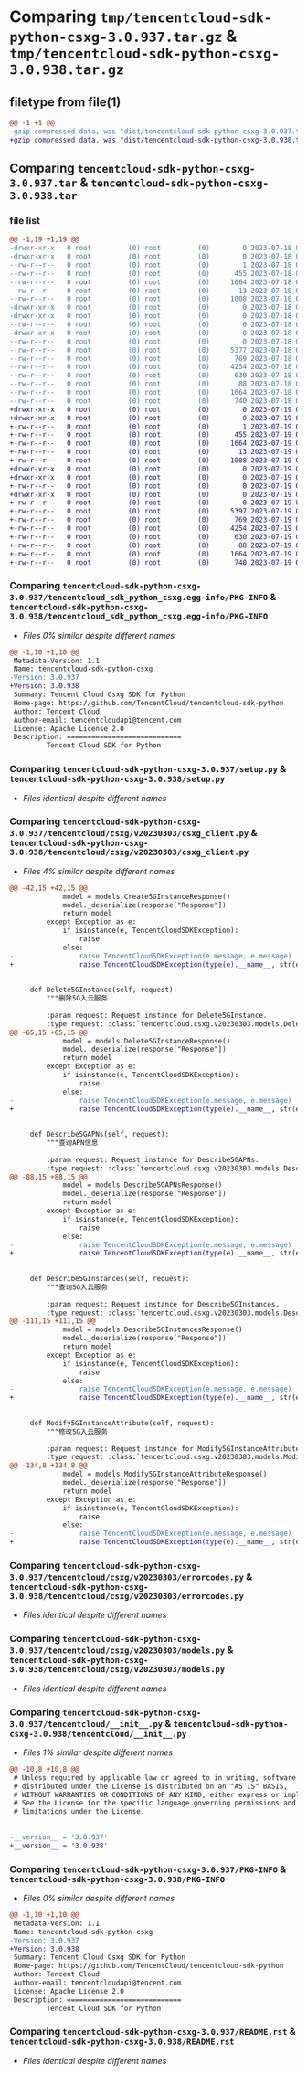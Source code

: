 # Comparing `tmp/tencentcloud-sdk-python-csxg-3.0.937.tar.gz` & `tmp/tencentcloud-sdk-python-csxg-3.0.938.tar.gz`

## filetype from file(1)

```diff
@@ -1 +1 @@
-gzip compressed data, was "dist/tencentcloud-sdk-python-csxg-3.0.937.tar", last modified: Tue Jul 18 00:21:28 2023, max compression
+gzip compressed data, was "dist/tencentcloud-sdk-python-csxg-3.0.938.tar", last modified: Wed Jul 19 00:25:33 2023, max compression
```

## Comparing `tencentcloud-sdk-python-csxg-3.0.937.tar` & `tencentcloud-sdk-python-csxg-3.0.938.tar`

### file list

```diff
@@ -1,19 +1,19 @@
-drwxr-xr-x   0 root         (0) root         (0)        0 2023-07-18 00:21:28.000000 tencentcloud-sdk-python-csxg-3.0.937/
-drwxr-xr-x   0 root         (0) root         (0)        0 2023-07-18 00:21:28.000000 tencentcloud-sdk-python-csxg-3.0.937/tencentcloud_sdk_python_csxg.egg-info/
--rw-r--r--   0 root         (0) root         (0)        1 2023-07-18 00:21:28.000000 tencentcloud-sdk-python-csxg-3.0.937/tencentcloud_sdk_python_csxg.egg-info/dependency_links.txt
--rw-r--r--   0 root         (0) root         (0)      455 2023-07-18 00:21:28.000000 tencentcloud-sdk-python-csxg-3.0.937/tencentcloud_sdk_python_csxg.egg-info/SOURCES.txt
--rw-r--r--   0 root         (0) root         (0)     1664 2023-07-18 00:21:28.000000 tencentcloud-sdk-python-csxg-3.0.937/tencentcloud_sdk_python_csxg.egg-info/PKG-INFO
--rw-r--r--   0 root         (0) root         (0)       13 2023-07-18 00:21:28.000000 tencentcloud-sdk-python-csxg-3.0.937/tencentcloud_sdk_python_csxg.egg-info/top_level.txt
--rw-r--r--   0 root         (0) root         (0)     1008 2023-07-18 00:21:28.000000 tencentcloud-sdk-python-csxg-3.0.937/setup.py
-drwxr-xr-x   0 root         (0) root         (0)        0 2023-07-18 00:21:28.000000 tencentcloud-sdk-python-csxg-3.0.937/tencentcloud/
-drwxr-xr-x   0 root         (0) root         (0)        0 2023-07-18 00:21:28.000000 tencentcloud-sdk-python-csxg-3.0.937/tencentcloud/csxg/
--rw-r--r--   0 root         (0) root         (0)        0 2023-07-18 00:21:28.000000 tencentcloud-sdk-python-csxg-3.0.937/tencentcloud/csxg/__init__.py
-drwxr-xr-x   0 root         (0) root         (0)        0 2023-07-18 00:21:28.000000 tencentcloud-sdk-python-csxg-3.0.937/tencentcloud/csxg/v20230303/
--rw-r--r--   0 root         (0) root         (0)        0 2023-07-18 00:21:28.000000 tencentcloud-sdk-python-csxg-3.0.937/tencentcloud/csxg/v20230303/__init__.py
--rw-r--r--   0 root         (0) root         (0)     5377 2023-07-18 00:21:28.000000 tencentcloud-sdk-python-csxg-3.0.937/tencentcloud/csxg/v20230303/csxg_client.py
--rw-r--r--   0 root         (0) root         (0)      769 2023-07-18 00:21:28.000000 tencentcloud-sdk-python-csxg-3.0.937/tencentcloud/csxg/v20230303/errorcodes.py
--rw-r--r--   0 root         (0) root         (0)     4254 2023-07-18 00:21:28.000000 tencentcloud-sdk-python-csxg-3.0.937/tencentcloud/csxg/v20230303/models.py
--rw-r--r--   0 root         (0) root         (0)      630 2023-07-18 00:21:28.000000 tencentcloud-sdk-python-csxg-3.0.937/tencentcloud/__init__.py
--rw-r--r--   0 root         (0) root         (0)       88 2023-07-18 00:21:28.000000 tencentcloud-sdk-python-csxg-3.0.937/setup.cfg
--rw-r--r--   0 root         (0) root         (0)     1664 2023-07-18 00:21:28.000000 tencentcloud-sdk-python-csxg-3.0.937/PKG-INFO
--rw-r--r--   0 root         (0) root         (0)      740 2023-07-18 00:21:28.000000 tencentcloud-sdk-python-csxg-3.0.937/README.rst
+drwxr-xr-x   0 root         (0) root         (0)        0 2023-07-19 00:25:33.000000 tencentcloud-sdk-python-csxg-3.0.938/
+drwxr-xr-x   0 root         (0) root         (0)        0 2023-07-19 00:25:33.000000 tencentcloud-sdk-python-csxg-3.0.938/tencentcloud_sdk_python_csxg.egg-info/
+-rw-r--r--   0 root         (0) root         (0)        1 2023-07-19 00:25:33.000000 tencentcloud-sdk-python-csxg-3.0.938/tencentcloud_sdk_python_csxg.egg-info/dependency_links.txt
+-rw-r--r--   0 root         (0) root         (0)      455 2023-07-19 00:25:33.000000 tencentcloud-sdk-python-csxg-3.0.938/tencentcloud_sdk_python_csxg.egg-info/SOURCES.txt
+-rw-r--r--   0 root         (0) root         (0)     1664 2023-07-19 00:25:33.000000 tencentcloud-sdk-python-csxg-3.0.938/tencentcloud_sdk_python_csxg.egg-info/PKG-INFO
+-rw-r--r--   0 root         (0) root         (0)       13 2023-07-19 00:25:33.000000 tencentcloud-sdk-python-csxg-3.0.938/tencentcloud_sdk_python_csxg.egg-info/top_level.txt
+-rw-r--r--   0 root         (0) root         (0)     1008 2023-07-19 00:25:33.000000 tencentcloud-sdk-python-csxg-3.0.938/setup.py
+drwxr-xr-x   0 root         (0) root         (0)        0 2023-07-19 00:25:33.000000 tencentcloud-sdk-python-csxg-3.0.938/tencentcloud/
+drwxr-xr-x   0 root         (0) root         (0)        0 2023-07-19 00:25:33.000000 tencentcloud-sdk-python-csxg-3.0.938/tencentcloud/csxg/
+-rw-r--r--   0 root         (0) root         (0)        0 2023-07-19 00:25:33.000000 tencentcloud-sdk-python-csxg-3.0.938/tencentcloud/csxg/__init__.py
+drwxr-xr-x   0 root         (0) root         (0)        0 2023-07-19 00:25:33.000000 tencentcloud-sdk-python-csxg-3.0.938/tencentcloud/csxg/v20230303/
+-rw-r--r--   0 root         (0) root         (0)        0 2023-07-19 00:25:33.000000 tencentcloud-sdk-python-csxg-3.0.938/tencentcloud/csxg/v20230303/__init__.py
+-rw-r--r--   0 root         (0) root         (0)     5397 2023-07-19 00:25:33.000000 tencentcloud-sdk-python-csxg-3.0.938/tencentcloud/csxg/v20230303/csxg_client.py
+-rw-r--r--   0 root         (0) root         (0)      769 2023-07-19 00:25:33.000000 tencentcloud-sdk-python-csxg-3.0.938/tencentcloud/csxg/v20230303/errorcodes.py
+-rw-r--r--   0 root         (0) root         (0)     4254 2023-07-19 00:25:33.000000 tencentcloud-sdk-python-csxg-3.0.938/tencentcloud/csxg/v20230303/models.py
+-rw-r--r--   0 root         (0) root         (0)      630 2023-07-19 00:25:33.000000 tencentcloud-sdk-python-csxg-3.0.938/tencentcloud/__init__.py
+-rw-r--r--   0 root         (0) root         (0)       88 2023-07-19 00:25:33.000000 tencentcloud-sdk-python-csxg-3.0.938/setup.cfg
+-rw-r--r--   0 root         (0) root         (0)     1664 2023-07-19 00:25:33.000000 tencentcloud-sdk-python-csxg-3.0.938/PKG-INFO
+-rw-r--r--   0 root         (0) root         (0)      740 2023-07-19 00:25:33.000000 tencentcloud-sdk-python-csxg-3.0.938/README.rst
```

### Comparing `tencentcloud-sdk-python-csxg-3.0.937/tencentcloud_sdk_python_csxg.egg-info/PKG-INFO` & `tencentcloud-sdk-python-csxg-3.0.938/tencentcloud_sdk_python_csxg.egg-info/PKG-INFO`

 * *Files 0% similar despite different names*

```diff
@@ -1,10 +1,10 @@
 Metadata-Version: 1.1
 Name: tencentcloud-sdk-python-csxg
-Version: 3.0.937
+Version: 3.0.938
 Summary: Tencent Cloud Csxg SDK for Python
 Home-page: https://github.com/TencentCloud/tencentcloud-sdk-python
 Author: Tencent Cloud
 Author-email: tencentcloudapi@tencent.com
 License: Apache License 2.0
 Description: ============================
         Tencent Cloud SDK for Python
```

### Comparing `tencentcloud-sdk-python-csxg-3.0.937/setup.py` & `tencentcloud-sdk-python-csxg-3.0.938/setup.py`

 * *Files identical despite different names*

### Comparing `tencentcloud-sdk-python-csxg-3.0.937/tencentcloud/csxg/v20230303/csxg_client.py` & `tencentcloud-sdk-python-csxg-3.0.938/tencentcloud/csxg/v20230303/csxg_client.py`

 * *Files 4% similar despite different names*

```diff
@@ -42,15 +42,15 @@
             model = models.Create5GInstanceResponse()
             model._deserialize(response["Response"])
             return model
         except Exception as e:
             if isinstance(e, TencentCloudSDKException):
                 raise
             else:
-                raise TencentCloudSDKException(e.message, e.message)
+                raise TencentCloudSDKException(type(e).__name__, str(e))
 
 
     def Delete5GInstance(self, request):
         """删除5G入云服务
 
         :param request: Request instance for Delete5GInstance.
         :type request: :class:`tencentcloud.csxg.v20230303.models.Delete5GInstanceRequest`
@@ -65,15 +65,15 @@
             model = models.Delete5GInstanceResponse()
             model._deserialize(response["Response"])
             return model
         except Exception as e:
             if isinstance(e, TencentCloudSDKException):
                 raise
             else:
-                raise TencentCloudSDKException(e.message, e.message)
+                raise TencentCloudSDKException(type(e).__name__, str(e))
 
 
     def Describe5GAPNs(self, request):
         """查询APN信息
 
         :param request: Request instance for Describe5GAPNs.
         :type request: :class:`tencentcloud.csxg.v20230303.models.Describe5GAPNsRequest`
@@ -88,15 +88,15 @@
             model = models.Describe5GAPNsResponse()
             model._deserialize(response["Response"])
             return model
         except Exception as e:
             if isinstance(e, TencentCloudSDKException):
                 raise
             else:
-                raise TencentCloudSDKException(e.message, e.message)
+                raise TencentCloudSDKException(type(e).__name__, str(e))
 
 
     def Describe5GInstances(self, request):
         """查询5G入云服务
 
         :param request: Request instance for Describe5GInstances.
         :type request: :class:`tencentcloud.csxg.v20230303.models.Describe5GInstancesRequest`
@@ -111,15 +111,15 @@
             model = models.Describe5GInstancesResponse()
             model._deserialize(response["Response"])
             return model
         except Exception as e:
             if isinstance(e, TencentCloudSDKException):
                 raise
             else:
-                raise TencentCloudSDKException(e.message, e.message)
+                raise TencentCloudSDKException(type(e).__name__, str(e))
 
 
     def Modify5GInstanceAttribute(self, request):
         """修改5G入云服务
 
         :param request: Request instance for Modify5GInstanceAttribute.
         :type request: :class:`tencentcloud.csxg.v20230303.models.Modify5GInstanceAttributeRequest`
@@ -134,8 +134,8 @@
             model = models.Modify5GInstanceAttributeResponse()
             model._deserialize(response["Response"])
             return model
         except Exception as e:
             if isinstance(e, TencentCloudSDKException):
                 raise
             else:
-                raise TencentCloudSDKException(e.message, e.message)
+                raise TencentCloudSDKException(type(e).__name__, str(e))
```

### Comparing `tencentcloud-sdk-python-csxg-3.0.937/tencentcloud/csxg/v20230303/errorcodes.py` & `tencentcloud-sdk-python-csxg-3.0.938/tencentcloud/csxg/v20230303/errorcodes.py`

 * *Files identical despite different names*

### Comparing `tencentcloud-sdk-python-csxg-3.0.937/tencentcloud/csxg/v20230303/models.py` & `tencentcloud-sdk-python-csxg-3.0.938/tencentcloud/csxg/v20230303/models.py`

 * *Files identical despite different names*

### Comparing `tencentcloud-sdk-python-csxg-3.0.937/tencentcloud/__init__.py` & `tencentcloud-sdk-python-csxg-3.0.938/tencentcloud/__init__.py`

 * *Files 1% similar despite different names*

```diff
@@ -10,8 +10,8 @@
 # Unless required by applicable law or agreed to in writing, software
 # distributed under the License is distributed on an "AS IS" BASIS,
 # WITHOUT WARRANTIES OR CONDITIONS OF ANY KIND, either express or implied.
 # See the License for the specific language governing permissions and
 # limitations under the License.
 
 
-__version__ = '3.0.937'
+__version__ = '3.0.938'
```

### Comparing `tencentcloud-sdk-python-csxg-3.0.937/PKG-INFO` & `tencentcloud-sdk-python-csxg-3.0.938/PKG-INFO`

 * *Files 0% similar despite different names*

```diff
@@ -1,10 +1,10 @@
 Metadata-Version: 1.1
 Name: tencentcloud-sdk-python-csxg
-Version: 3.0.937
+Version: 3.0.938
 Summary: Tencent Cloud Csxg SDK for Python
 Home-page: https://github.com/TencentCloud/tencentcloud-sdk-python
 Author: Tencent Cloud
 Author-email: tencentcloudapi@tencent.com
 License: Apache License 2.0
 Description: ============================
         Tencent Cloud SDK for Python
```

### Comparing `tencentcloud-sdk-python-csxg-3.0.937/README.rst` & `tencentcloud-sdk-python-csxg-3.0.938/README.rst`

 * *Files identical despite different names*

